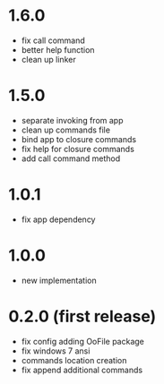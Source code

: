 # 1.6.0
 - fix call command
 - better help function
 - clean up linker

# 1.5.0
  - separate invoking from app
  - clean up commands file
  - bind app to closure commands
  - fix help for closure commands
  - add call command method

# 1.0.1
  - fix app dependency

# 1.0.0
  - new implementation

# 0.2.0 (first release)
  - fix config adding OoFile package
  - fix windows 7 ansi
  - commands location creation
  - fix append additional commands